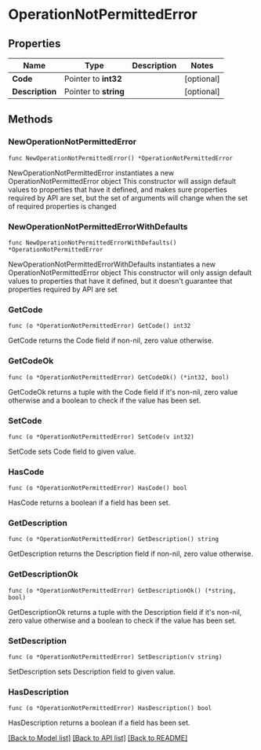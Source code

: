 # OperationNotPermittedError

## Properties

Name | Type | Description | Notes
------------ | ------------- | ------------- | -------------
**Code** | Pointer to **int32** |  | [optional] 
**Description** | Pointer to **string** |  | [optional] 

## Methods

### NewOperationNotPermittedError

`func NewOperationNotPermittedError() *OperationNotPermittedError`

NewOperationNotPermittedError instantiates a new OperationNotPermittedError object
This constructor will assign default values to properties that have it defined,
and makes sure properties required by API are set, but the set of arguments
will change when the set of required properties is changed

### NewOperationNotPermittedErrorWithDefaults

`func NewOperationNotPermittedErrorWithDefaults() *OperationNotPermittedError`

NewOperationNotPermittedErrorWithDefaults instantiates a new OperationNotPermittedError object
This constructor will only assign default values to properties that have it defined,
but it doesn't guarantee that properties required by API are set

### GetCode

`func (o *OperationNotPermittedError) GetCode() int32`

GetCode returns the Code field if non-nil, zero value otherwise.

### GetCodeOk

`func (o *OperationNotPermittedError) GetCodeOk() (*int32, bool)`

GetCodeOk returns a tuple with the Code field if it's non-nil, zero value otherwise
and a boolean to check if the value has been set.

### SetCode

`func (o *OperationNotPermittedError) SetCode(v int32)`

SetCode sets Code field to given value.

### HasCode

`func (o *OperationNotPermittedError) HasCode() bool`

HasCode returns a boolean if a field has been set.

### GetDescription

`func (o *OperationNotPermittedError) GetDescription() string`

GetDescription returns the Description field if non-nil, zero value otherwise.

### GetDescriptionOk

`func (o *OperationNotPermittedError) GetDescriptionOk() (*string, bool)`

GetDescriptionOk returns a tuple with the Description field if it's non-nil, zero value otherwise
and a boolean to check if the value has been set.

### SetDescription

`func (o *OperationNotPermittedError) SetDescription(v string)`

SetDescription sets Description field to given value.

### HasDescription

`func (o *OperationNotPermittedError) HasDescription() bool`

HasDescription returns a boolean if a field has been set.


[[Back to Model list]](../README.md#documentation-for-models) [[Back to API list]](../README.md#documentation-for-api-endpoints) [[Back to README]](../README.md)


